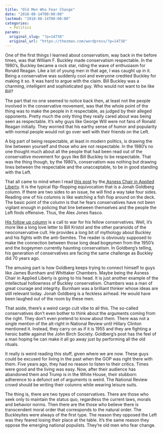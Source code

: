 ```yaml
---
title: "Old Men Who Fear Change"
date: "2018-08-14T00:00:00"
lastmod: "2018-08-14T00:00:00"
categories:
  - Politics
params:
  original_slug: "?p=14738"
  original_url: "https://thezman.com/wordpress/?p=14738"
---
```


One of the first things I learned about conservatism, way back in the
before times, was that William F. Buckley made conservatism respectable.
In the 1980’s, Buckley became a rock star, riding the wave of enthusiasm
for Ronald Reagan. Like a lot of young men in that age, I was caught up
in it. Being a conservative was suddenly cool and everyone credited
Buckley for making it so. It was hard to argue with the claim. Bill
Buckley was a charming, intelligent and sophisticated guy. Who would not
want to be like Bill?

The part that no one seemed to notice back then, at least not the people
involved in the conservative movement, was that the whole point of the
thing was to make the people in it respectable, as judged by their
alleged opponents. Pretty much the only thing they really cared about
was being seen as respectable. It’s why guys like George Will were not
fans of Ronald Reagan initially. They worried that his earthy sense of
humor and popularity with normal people would not go over well with
their friends on the Left.

A big part of being respectable, at least in modern politics, is drawing
the line between yourself and those who are not respectable. In the
1980’s no one thought much about all the people that had been read out
of the conservative movement for guys like Bill Buckley to be
respectable. That was the thing though, by the 1980’s, conservatism was
nothing but drawing lines between the respectable and the unacceptable,
to be in good standing with the Left.

That all came to mind when I read [this
post](https://www.nationalreview.com/2018/08/alex-jones-we-want-authorities-to-make-tough-decisions-for-us/)
by the[ Asness Chair in Applied
Liberty](http://www.aei.org/press/press-release-aei-fellow-jonah-goldberg-named-inaugural-holder-of-the-asness-chair-in-applied-liberty/).
It is the typical flip-flopping equivocation that is a Jonah Goldberg
column. If there are two sides to an issue, he will find a way take four
sides. Reading one of his columns is like watching a fish flop around on
the deck. The basic point of the column is that he fears conservatives
have not been vigilant enough in policing that line between themselves
and the people the Left finds offensive. Thus, the Alex Jones fiasco.

[His follow up
column](https://www.nationalreview.com/g-file/national-review-stood-against-irresponsible-right-from-very-beginning/)
is a call to war for his fellow conservatives. Well, it’s more like a
long love letter to Bill Kristol and the other paranoids of the
neoconservative cult. He provides a long bit of mythology about Buckley
and his fights with the anti-Semites. The reader is obviously supposed
to make the connection between those long dead bogeymen from the 1950’s
and the bogeymen currently haunting conservatism. In Goldberg’s telling,
his generation of conservatives are facing the same challenge as Buckley
did 70 years ago.

The amusing part is how Goldberg keeps trying to connect himself to guys
like James Burnham and Whittaker Chambers. Maybe being the Asness Chair
in Applied Liberty is going to his head. It is just another example of
the intellectual hollowness of Buckley conservatism. Chambers was a man
of great courage and integrity. Burnham was a brilliant thinker whose
ideas are still relevant today. Jonah Goldberg is a feckless airhead. He
would have been laughed out of the room by these men.

That aside, there’s a weird cargo cult vibe to all this. The so-called
conservatives don’t even bother to think about the arguments coming from
the right. They don’t even pretend to know about them. There was not a
single mention of the alt-right in National Review until Hillary Clinton
mentioned it. Instead, they carry on as if it is 1955 and they are
fighting a heroic battle against the John Birch Society. Goldberg’s post
has the feel of a man hoping he can make it all go away just by
performing all the old rituals.

It really is weird reading this stuff, given where we are now. These
guys could be excused for living in the past when the GOP was right
there with them. Five years ago, they had no reason to listen to their
critics. Times were good and the living was easy. Now, after their
audience has abandoned them and Trump is in the White House, their
stubborn adherence to a defunct set of arguments is weird. The National
Review crowd should be writing their columns while wearing leisure
suits.

The thing is, there are two types of conservatives. There are those who
seek only to maintain the status quo, regardless the current laws,
morals and behavior norms. Then there are the those who believe there is
transcendent moral order that corresponds to the natural order. The
Buckleyites were always of the first type. The reason they opposed the
Left was they feared losing their place at the table. It’s the same
reason they oppose the emerging national populists. They’re old men who
fear change.
